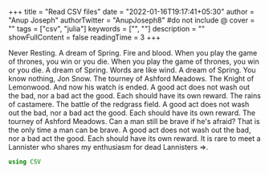 +++
title = "Read CSV files"
date = "2022-01-16T19:17:41+05:30"
author = "Anup Joseph"
authorTwitter = "AnupJoseph8" #do not include @
cover = ""
tags = ["csv", "julia"]
keywords = ["", ""]
description = ""
showFullContent = false
readingTime = 3
+++

Never Resting. A dream of Spring. Fire and blood. When you play the game of thrones, you win or you die. When you play the game of thrones, you win or you die. A dream of Spring. Words are like wind. A dream of Spring. You know nothing, Jon Snow. The tourney of Ashford Meadows. The Knight of Lemonwood. And now his watch is ended. A good act does not wash out the bad, nor a bad act the good. Each should have its own reward. The rains of castamere. The battle of the redgrass field. A good act does not wash out the bad, nor a bad act the good. Each should have its own reward. The tourney of Ashford Meadows. Can a man still be brave if he's afraid? That is the only time a man can be brave. A good act does not wash out the bad, nor a bad act the good. Each should have its own reward. It is rare to meet a Lannister who shares my enthusiasm for dead Lannisters =>.

```julia
using CSV
```